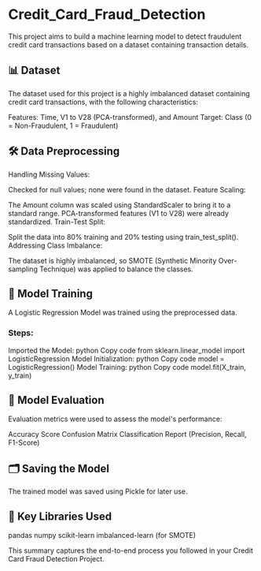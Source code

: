 # Credit_Card_Fraud_Detection
This project aims to build a machine learning model to detect fraudulent credit card transactions based on a dataset containing transaction details.

## 📊 Dataset
The dataset used for this project is a highly imbalanced dataset containing credit card transactions, with the following characteristics:

Features: Time, V1 to V28 (PCA-transformed), and Amount
Target: Class (0 = Non-Fraudulent, 1 = Fraudulent)
## 🛠️ Data Preprocessing
Handling Missing Values:

Checked for null values; none were found in the dataset.
Feature Scaling:

The Amount column was scaled using StandardScaler to bring it to a standard range.
PCA-transformed features (V1 to V28) were already standardized.
Train-Test Split:

Split the data into 80% training and 20% testing using train_test_split().
Addressing Class Imbalance:

The dataset is highly imbalanced, so SMOTE (Synthetic Minority Over-sampling Technique) was applied to balance the classes.
## 🤖 Model Training
A Logistic Regression Model was trained using the preprocessed data.

### Steps:

Imported the Model:
python
Copy code
from sklearn.linear_model import LogisticRegression
Model Initialization:
python
Copy code
model = LogisticRegression()
Model Training:
python
Copy code
model.fit(X_train, y_train)
## 🧪 Model Evaluation
Evaluation metrics were used to assess the model's performance:

Accuracy Score
Confusion Matrix
Classification Report (Precision, Recall, F1-Score)

## 🗂️ Saving the Model
The trained model was saved using Pickle for later use.

## 📝 Key Libraries Used
pandas
numpy
scikit-learn
imbalanced-learn (for SMOTE)

This summary captures the end-to-end process you followed in your Credit Card Fraud Detection Project.
